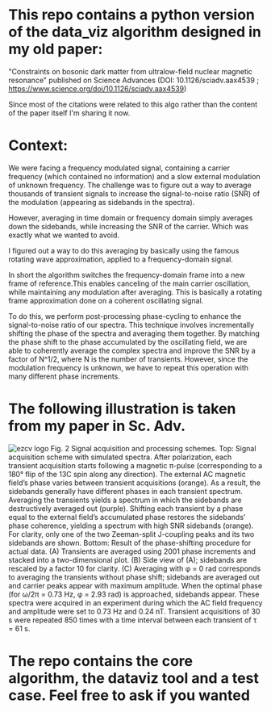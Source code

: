 
# This repo contains a python version of the data_viz algorithm designed in my old paper: 
"Constraints on bosonic dark matter from ultralow-field nuclear magnetic resonance"
published on Science Advances (DOI: 10.1126/sciadv.aax4539 ; https://www.science.org/doi/10.1126/sciadv.aax4539)

Since most of the citations were related to this algo rather than the content of the paper itself I'm sharing it now.

# Context:
We were facing a frequency modulated signal, containing a carrier frequency (which contained no information) and a slow external modulation of unknown frequency. The challenge was to figure out a way to average thousands of transient signals to increase the signal-to-noise ratio (SNR) of the modulation (appearing as sidebands in the spectra).

However, averaging in time domain or frequency domain simply averages down the sidebands, while increasing the SNR of the carrier. Which was exactly what we wanted to avoid.

I figured out a way to do this averaging by basically using the famous rotating wave approximation, applied to a frequency-domain signal.

In short the algorithm switches the frequency-domain frame into a new frame of reference.This enables canceling of the main carrier oscillation, while maintaining any modulation after averaging. This is basically a rotating frame approximation done on a coherent oscillating signal.

To do this, we perform post-processing phase-cycling to enhance the signal-to-noise ratio of our spectra. This technique involves incrementally shifting the phase of the spectra and averaging them together. By matching the phase shift to the phase accumulated by the oscillating field, we are able to coherently average the complex spectra and improve the SNR by a factor of N^1/2, where N is the number of transients. However, since the modulation frequency is unknown, we have to repeat this operation with many different phase increments.

# The following illustration is taken from my paper in Sc. Adv.

![ezcv logo](https://www.science.org/cms/10.1126/sciadv.aax4539/asset/36b0d935-6949-4b6c-adcb-f5a8770d0bdb/assets/graphic/aax4539-f2.jpeg)
Fig. 2 Signal acquisition and processing schemes.
Top: Signal acquisition scheme with simulated spectra. After polarization, each transient acquisition starts following a magnetic π-pulse (corresponding to a 180° flip of the 13C spin along any direction). The external AC magnetic field’s phase varies between transient acquisitions (orange). As a result, the sidebands generally have different phases in each transient spectrum. Averaging the transients yields a spectrum in which the sidebands are destructively averaged out (purple). Shifting each transient by a phase equal to the external field’s accumulated phase restores the sidebands’ phase coherence, yielding a spectrum with high SNR sidebands (orange). For clarity, only one of the two Zeeman-split J-coupling peaks and its two sidebands are shown. Bottom: Result of the phase-shifting procedure for actual data. (A) Transients are averaged using 2001 phase increments and stacked into a two-dimensional plot. (B) Side view of (A); sidebands are rescaled by a factor 10 for clarity. (C) Averaging with φ = 0 rad corresponds to averaging the transients without phase shift; sidebands are averaged out and carrier peaks appear with maximum amplitude. When the optimal phase (for ω/2π = 0.73 Hz, φ = 2.93 rad) is approached, sidebands appear. These spectra were acquired in an experiment during which the AC field frequency and amplitude were set to 0.73 Hz and 0.24 nT. Transient acquisitions of 30 s were repeated 850 times with a time interval between each transient of τ = 61 s.

# The repo contains the core algorithm, the dataviz tool and a test case. Feel free to ask if you wanted 




